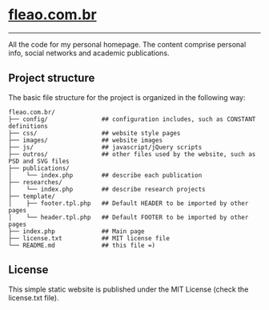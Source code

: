 [fleao.com.br](http://www.fleao.com.br)
=====================
----------

All the code for my personal homepage. The content comprise personal info, social networks and academic publications.


## Project structure

The basic file structure for the project is organized in the following way:

```
fleao.com.br/
├── config/               ## configuration includes, such as CONSTANT definitions
├── css/                  ## website style pages
├── images/               ## website images
├── js/                   ## javascript/jQuery scripts
├── outros/               ## other files used by the website, such as PSD and SVG files
├── publications/
│    └── index.php        ## describe each publication
├── researches/
│    └── index.php        ## describe research projects
├── template/
│    ├── footer.tpl.php   ## Default HEADER to be imported by other pages
│    └── header.tpl.php   ## Default FOOTER to be imported by other pages
├── index.php             ## Main page
├── license.txt           ## MIT license file
└── README.md             ## this file =)
```


## License
This simple static website is published under the MIT License (check the license.txt file).
